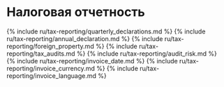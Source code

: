 # Налоговая отчетность

{% include ru/tax-reporting/quarterly_declarations.md %}
{% include ru/tax-reporting/annual_declaration.md %}
{% include ru/tax-reporting/foreign_property.md %}
{% include ru/tax-reporting/tax_audits.md %}
{% include ru/tax-reporting/audit_risk.md %}
{% include ru/tax-reporting/invoice_date.md %}
{% include ru/tax-reporting/invoice_currency.md %}
{% include ru/tax-reporting/invoice_language.md %}
